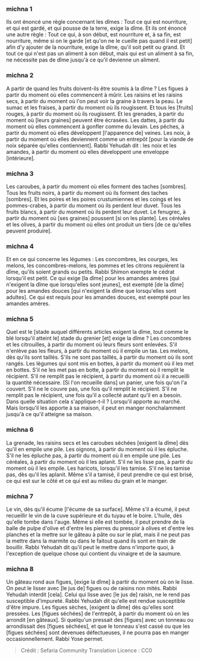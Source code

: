 
### michna 1
Ils ont énoncé une règle concernant les dîmes : Tout ce qui est nourriture, et qui est gardé, et qui pousse de la terre, exige la dîme. Et ils ont énoncé une autre règle : Tout ce qui, à son début, est nourriture et, à sa fin, est nourriture, même si on le garde [et qu'on ne le cueille pas quand il est petit] afin d'y ajouter de la nourriture, exige la dîme, qu'il soit petit ou grand. Et tout ce qui n'est pas un aliment à son début, mais qui est un aliment à sa fin, ne nécessite pas de dîme jusqu'à ce qu'il devienne un aliment.

### michna 2
A partir de quand les fruits doivent-ils être soumis à la dîme ? Les figues à partir du moment où elles commencent à mûrir. Les raisins et les raisins secs, à partir du moment où l'on peut voir la graine à travers la peau. Le sumac et les fraises, à partir du moment où ils rougissent. Et tous les [fruits] rouges, à partir du moment où ils rougissent. Et les grenades, à partir du moment où [leurs graines] peuvent être écrasées. Les dattes, à partir du moment où elles commencent à gonfler comme du levain. Les pêches, à partir du moment où elles développent [l'apparence de] veines. Les noix, à partir du moment où elles deviennent comme un entrepôt [pour la viande de noix séparée qu'elles contiennent]. Rabbi Yehudah dit : les noix et les amandes, à partir du moment où elles développent une enveloppe [intérieure].

### michna 3
Les caroubes, à partir du moment où elles forment des taches [sombres]. Tous les fruits noirs, à partir du moment où ils forment des taches [sombres]. Et les poires et les poires crustumiennes et les coings et les pommes-crabes, à partir du moment où ils perdent leur duvet. Tous les fruits blancs, à partir du moment où ils perdent leur duvet. Le fenugrec, à partir du moment où [ses graines] poussent [si on les plante]. Les céréales et les olives, à partir du moment où elles ont produit un tiers [de ce qu'elles peuvent produire].

### michna 4
Et en ce qui concerne les légumes : Les concombres, les courges, les melons, les concombres-melons, les pommes et les citrons requièrent la dîme, qu'ils soient grands ou petits. Rabbi Shimon exempte le cédrat lorsqu'il est petit. Ce qui exige [la dîme] pour les amandes amères [qui n'exigent la dîme que lorsqu'elles sont jeunes], est exempté [de la dîme] pour les amandes douces [qui n'exigent la dîme que lorsqu'elles sont adultes]. Ce qui est requis pour les amandes douces, est exempté pour les amandes amères.

### michna 5
Quel est le [stade auquel différents articles exigent la dîme, tout comme le blé lorsqu'il atteint le] stade du grenier [et] exige la dîme ? Les concombres et les citrouilles, à partir du moment où leurs fleurs sont enlevées. S'il n'enlève pas les fleurs, à partir du moment où il empile un tas. Les melons, dès qu'ils sont taillés. S'ils ne sont pas taillés, à partir du moment où ils sont rangés. Les légumes qui sont mis en bottes, à partir du moment où il les met en bottes. S'il ne les met pas en botte, à partir du moment où il remplit le récipient. S'il ne remplit pas le récipient, à partir du moment où il a recueilli la quantité nécessaire. [Si l'on recueille dans] un panier, une fois qu'on l'a couvert. S'il ne le couvre pas, une fois qu'il remplit le récipient. S'il ne remplit pas le récipient, une fois qu'il a collecté autant qu'il en a besoin. Dans quelle situation cela s'applique-t-il ? Lorsqu'il apporte au marché. Mais lorsqu'il les apporte à sa maison, il peut en manger nonchalamment jusqu'à ce qu'il atteigne sa maison.

### michna 6
La grenade, les raisins secs et les caroubes séchées [exigent la dîme] dès qu'il en empile une pile. Les oignons, à partir du moment où il les épluche. S'il ne les épluche pas, à partir du moment où il en empile une pile. Les céréales, à partir du moment où il les aplanit. S'il ne les lisse pas, à partir du moment où il les empile. Les haricots, lorsqu'il les tamise. S'il ne les tamise pas, dès qu'il les aplanit. Même s'il a tamisé, il peut prendre ce qui est brisé, ce qui est sur le côté et ce qui est au milieu du grain et le manger.

### michna 7
Le vin, dès qu'il écume [l'écume de sa surface]. Même s'il a écumé, il peut recueillir le vin de la cuve supérieure et du tuyau et le boire. L'huile, dès qu'elle tombe dans l'auge. Même si elle est tombée, il peut prendre de la balle de pulpe d'olive et d'entre les pierres du pressoir à olives et d'entre les planches et la mettre sur le gâteau à pâte ou sur le plat, mais il ne peut pas la mettre dans la marmite ou dans le faitout quand ils sont en train de bouillir. Rabbi Yehudah dit qu'il peut le mettre dans n'importe quoi, à l'exception de quelque chose qui contient du vinaigre et de la saumure.

### michna 8
Un gâteau rond aux figues, [exige la dîme] à partir du moment où on le lisse. On peut le lisser avec [le jus de] figues ou de raisins non mités. Rabbi Yehudah interdit [cela]. Celui qui lisse avec [le jus de] raisin, ne le rend pas susceptible d'impureté. Rabbi Yehudah dit qu'elle est rendue susceptible d'être impure. Les figues sèches, [exigent la dîme] dès qu'elles sont pressées. Les [figues séchées] de l'entrepôt, à partir du moment où on les arrondit [en gâteaux]. Si quelqu'un pressait des [figues] avec un tonneau ou arrondissait des [figues séchées], et que le tonneau s'est cassé ou que les [figues séchées] sont devenues défectueuses, il ne pourra pas en manger occasionnellement. Rabbi Yose permet.

>Crédit : Sefaria Community Translation
>Licence : CC0